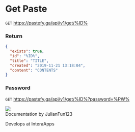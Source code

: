 # Get Paste

`GET` https://pastefy.ga/api/v1/get/%ID%

### Return

```json
{
  "exists": true,
  "id": "%ID%",
  "title": "TITLE",
  "created": "2019-11-21 13:18:04",
  "content": "CONTENTS"
}
```

### Password
`GET` https://pastefy.ga/api/v1/get/%ID%?password=%PW%

<div class="article_creator">
    <img src="https://accounts.interaapps.de/userpbs/JulianFun123.png" />
    <div>
        <a>Documentation by JulianFun123</a>
        <p>Develops at InteraApps</p>
    </div>
</div>